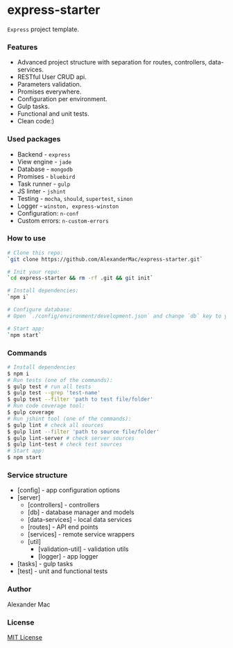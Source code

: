 # express-starter
`Express` project template.


### Features
- Advanced project structure with separation for routes, controllers, data-services.
- RESTful User CRUD api.
- Parameters validation.
- Promises everywhere.
- Configuration per environment.
- Gulp tasks.
- Functional and unit tests.
- Clean code:)


### Used packages
 - Backend - `express`
 - View engine - `jade`
 - Database - `mongodb`
 - Promises - `bluebird`
 - Task runner - `gulp`
 - JS linter - `jshint`
 - Testing - `mocha`, `should`, `supertest`, `sinon`
 - Logger - `winston, express-winston`
 - Configuration: `n-conf`
 - Custom errors: `n-custom-errors`


### How to use
```sh
# Clone this repo:
`git clone https://github.com/AlexanderMac/express-starter.git`

# Init your repo:
`cd express-starter && rm -rf .git && git init` 

# Install dependencies:
`npm i`

# Configure database:
# Open `./config/environment/development.json` and change `db` key to your own database connection string.

# Start app:
`npm start`
```

### Commands

```sh
# Install dependencies
$ npm i
# Run tests (one of the commands):
$ gulp test # run all tests
$ gulp test --grep 'test-name'
$ gulp test --filter 'path to test file/folder'
# Run code coverage tool:
$ gulp coverage
# Run jshint tool (one of the commands):
$ gulp lint # check all sources
$ gulp lint --filter 'path to source file/folder'
$ gulp lint-server # check server sources
$ gulp lint-test # check test sources
# Start app:
$ npm start
```

### Service structure
- [config] - app configuration options
- [server]
  - [controllers] - controllers
  - [db] - database manager and models
  - [data-services] - local data services
  - [routes] - API end points
  - [services] - remote service wrappers
  - [util]
    - [validation-util] - validation utils
    - [logger] - app logger
- [tasks] - gulp tasks
- [test] - unit and functional tests


### Author
Alexander Mac


### License
[MIT License](license.md)

